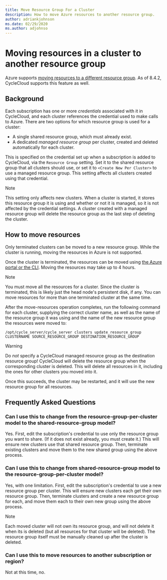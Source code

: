 ```yaml
---
title: Move Resource Group For a Cluster
description: How to move Azure resources to another resource group.
author: adriankjohnson
ms.date: 02/29/2020
ms.author: adjohnso
---
```


# Moving resources in a cluster to another resource group

Azure supports [moving resources to a different resource group](https://aka.ms/MoveAzureResources). As of 8.4.2, CycleCloud supports this feature as well.

## Background

Each subscription has one or more _credentials_ associated with it in CycleCloud, and each cluster references the credential used to make calls to Azure. There are two options for which resource group is used for a cluster: 

* A single shared resource group, which must already exist.
* A dedicated _managed resource group_ per cluster, created and deleted automatically for each cluster.
 
This is specified on the credential set up when a subscription is added to CycleCloud, via the `Resource Group` setting. Set it to the shared resource group that all clusters should use, or set it to `<Create New Per Cluster>` to use a managed resource group. This setting affects all clusters created using that credential.

> [!NOTE]
> This setting only affects new clusters. When a cluster is started, it stores this resource group it is using and whether or not it is managed, so it is not affected by the credential settings. A cluster created with a managed resource group will delete the resource group as the last step of deleting the cluster.

## How to move resources

Only terminated clusters can be moved to a new resource group. While the cluster is running, moving the resources in Azure is not supported.

Once the cluster is terminated, the resources can be moved using [the Azure portal or the CLI](https://aka.ms/MoveAzureResources). Moving the resources may take up to 4 hours. 

> [!NOTE]
> You must move all the resources for a cluster. Since the cluster is terminated, this is likely just the head node's persistent disk, if any. You can move resources for more than one terminated cluster at the same time.

After the move-resources operation completes, run the following command for each cluster, supplying the correct cluster name, as well as the name of the resource group it was using and the name of the new resource group the resources were moved to:

```
/opt/cycle_server/cycle_server clusters update_resource_group CLUSTERNAME SOURCE_RESOURCE_GROUP DESTINATION_RESOURCE_GROUP
```

> [!WARNING]
> Do *not* specify a CycleCloud managed resource group as the destination resource group! CycleCloud will delete the resource group when the corresponding cluster is deleted. This will delete all resources in it, including the ones for other clusters you moved into it.

Once this succeeds, the cluster may be restarted, and it will use the new resource group for all resources.

## Frequently Asked Questions

### Can I use this to change from the resource-group-per-cluster model to the shared-resource-group model?

Yes. First, edit the subscription's credential to use only the resource group you want to share. (If it does not exist already, you must create it.) This will ensure new clusters use that shared resource group. Then, terminate existing clusters and move them to the new shared group using the above process. 

### Can I use this to change from shared-resource-group model to the resource-group-per-cluster model?

Yes, with one limitation. First, edit the subscription's credential to use a new resource group per cluster. This will ensure new clusters each get their own resource group. Then, terminate clusters and create a new resource group for each, and move them each to their own new group using the above process.  

> [!NOTE]
> Each moved cluster will not own its resource group, and will not delete it when its is deleted (but all resources for that cluster will be deleted). The resource group itself must be manually cleaned up after the cluster is deleted.

### Can I use this to move resources to another subscription or region?

Not at this time, no.
